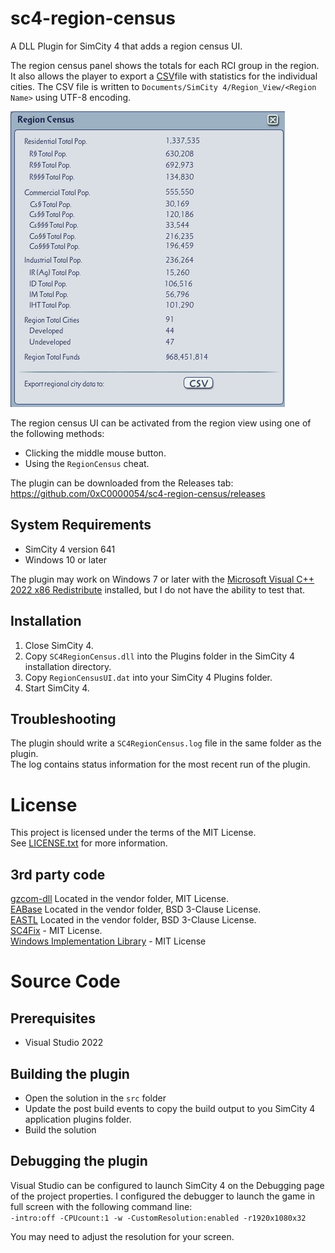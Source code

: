 # sc4-region-census

A DLL Plugin for SimCity 4 that adds a region census UI.

The region census panel shows the totals for each RCI group in the region. It also allows the player
to export a [CSV](https://en.wikipedia.org/wiki/Comma-separated_values)file with statistics for the individual cities.
The CSV file is written to `Documents/SimCity 4/Region_View/<Region Name>` using UTF-8 encoding.

![Region Census UI](images/RegionViewCensusDialog.jpg)

The region census UI can be activated from the region view using one of the following methods:

* Clicking the middle mouse button.
* Using the `RegionCensus` cheat.

The plugin can be downloaded from the Releases tab: https://github.com/0xC0000054/sc4-region-census/releases

## System Requirements

* SimCity 4 version 641
* Windows 10 or later

The plugin may work on Windows 7 or later with the [Microsoft Visual C++ 2022 x86 Redistribute](https://aka.ms/vs/17/release/vc_redist.x86.exe) installed, but I do not have the ability to test that.

## Installation

1. Close SimCity 4.
2. Copy `SC4RegionCensus.dll` into the Plugins folder in the SimCity 4 installation directory.
3. Copy `RegionCensusUI.dat` into your SimCity 4 Plugins folder.
4. Start SimCity 4.

## Troubleshooting

The plugin should write a `SC4RegionCensus.log` file in the same folder as the plugin.    
The log contains status information for the most recent run of the plugin.

# License

This project is licensed under the terms of the MIT License.    
See [LICENSE.txt](LICENSE.txt) for more information.

## 3rd party code

[gzcom-dll](https://github.com/nsgomez/gzcom-dll/tree/master) Located in the vendor folder, MIT License.    
[EABase](https://github.com/electronicarts/EABase) Located in the vendor folder, BSD 3-Clause License.    
[EASTL](https://github.com/electronicarts/EASTL) Located in the vendor folder, BSD 3-Clause License.    
[SC4Fix](https://github.com/nsgomez/sc4fix) - MIT License.     
[Windows Implementation Library](https://github.com/microsoft/wil) - MIT License    

# Source Code

## Prerequisites

* Visual Studio 2022

## Building the plugin

* Open the solution in the `src` folder
* Update the post build events to copy the build output to you SimCity 4 application plugins folder.
* Build the solution

## Debugging the plugin

Visual Studio can be configured to launch SimCity 4 on the Debugging page of the project properties.
I configured the debugger to launch the game in full screen with the following command line:    
`-intro:off -CPUcount:1 -w -CustomResolution:enabled -r1920x1080x32`

You may need to adjust the resolution for your screen.
